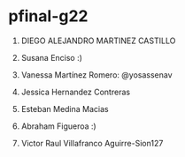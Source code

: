 # pfinal-g22

1. DIEGO ALEJANDRO MARTINEZ CASTILLO

2. Susana Enciso :)

3. Vanessa Martínez Romero: @yosassenav

4. Jessica Hernandez Contreras

5. Esteban Medina Macias

6. Abraham Figueroa :)

7. Victor Raul Villafranco Aguirre-Sion127